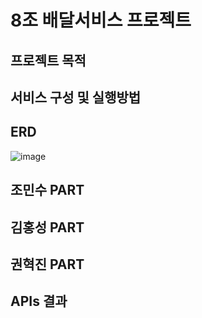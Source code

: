 # 8조 배달서비스 프로젝트

## 프로젝트 목적

## 서비스 구성 및 실행방법

## ERD
![image](https://github.com/user-attachments/assets/004ca688-3bd6-433e-ac8d-5a66243db4c1)


## 조민수 PART


## 김홍성 PART


## 권혁진 PART


## APIs 결과
